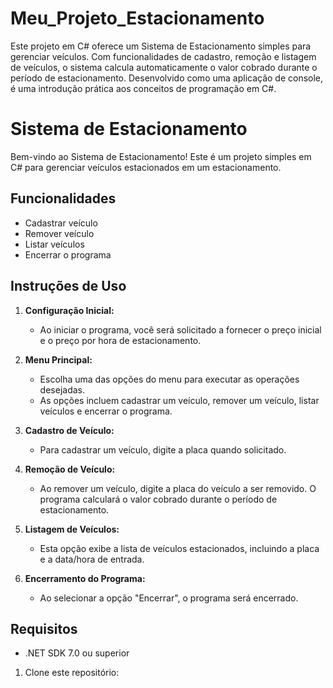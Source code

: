 # Meu_Projeto_Estacionamento
Este projeto em C# oferece um Sistema de Estacionamento simples para gerenciar veículos. Com funcionalidades de cadastro, remoção e listagem de veículos, o sistema calcula automaticamente o valor cobrado durante o período de estacionamento. Desenvolvido como uma aplicação de console, é uma introdução prática aos conceitos de programação em C#.
# Sistema de Estacionamento

Bem-vindo ao Sistema de Estacionamento! Este é um projeto simples em C# para gerenciar veículos estacionados em um estacionamento.

## Funcionalidades

- Cadastrar veículo
- Remover veículo
- Listar veículos
- Encerrar o programa

## Instruções de Uso

1. **Configuração Inicial:**
   - Ao iniciar o programa, você será solicitado a fornecer o preço inicial e o preço por hora de estacionamento.

2. **Menu Principal:**
   - Escolha uma das opções do menu para executar as operações desejadas.
   - As opções incluem cadastrar um veículo, remover um veículo, listar veículos e encerrar o programa.

3. **Cadastro de Veículo:**
   - Para cadastrar um veículo, digite a placa quando solicitado.

4. **Remoção de Veículo:**
   - Ao remover um veículo, digite a placa do veículo a ser removido. O programa calculará o valor cobrado durante o período de estacionamento.

5. **Listagem de Veículos:**
   - Esta opção exibe a lista de veículos estacionados, incluindo a placa e a data/hora de entrada.

6. **Encerramento do Programa:**
   - Ao selecionar a opção "Encerrar", o programa será encerrado.

## Requisitos

- .NET SDK 7.0 ou superior



1. Clone este repositório:

   ```bash
  

